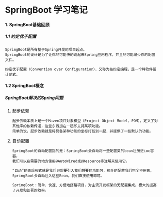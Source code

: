 # SpringBoot 学习笔记

#### 1. SpringBoot基础回顾
##### 1.1 约定优于配置
```
SpringBoot是所有基于Spring开发的项目起点。
SpringBoot的设计是为了让你尽可能快的跑起来Spring应用程序，并且尽可能减少你的配置文件。

约定优于配置（Convention over Configuration），又称为按约定编程，是一个种软件设计范式。 
```

#### 1.2 SpringBoot概念
##### SpringBoot解决的Spring问题
1. 起步依赖
   ```
   起步依赖本质上是一个Maven项目对象模型（Project Object Model，POM），定义了对其他库的依赖传递，这些东西加在一起即支持某项功能。
   简单的说，起步依赖就是将具备某种功能的坐标打包到一起，并提供了一些默认的功能。
   ```
2. 自动配置
   ```
   SpringBoot的自动配置指的是：SpringBoot会自动将一些配置类的bean注册进ioc容器，
   我们可以在需要的地方使用@AutoWired或@Resource等注解来使用它。
   
   “自动”的表现形式就是我们只需要引入我们想要的功能包，相关的配置我们完全不用管，
   SpringBoot会自动注入这些Bean，我们直接使用即可。
   
   SpringBoot：简单、快速、方便地搭建项目，对主流开发框架的无配置集成，极大的提高了开发和部署的效率。
   ```






